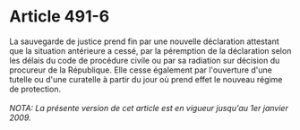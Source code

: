 # Article 491-6

La sauvegarde de justice prend fin par une nouvelle déclaration attestant que la situation antérieure a cessé, par la péremption de la déclaration selon les délais du code de procédure civile ou par sa radiation sur décision du procureur de la République.   Elle cesse également par l'ouverture d'une tutelle ou d'une curatelle à partir du jour où prend effet le nouveau régime de protection.<br/><br/><i>NOTA:  La présente version de cet article est en vigueur jusqu'au 1er janvier 2009.</i>